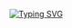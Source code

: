 [![Typing SVG](https://readme-typing-svg.demolab.com?font=Fira+Code&weight=600&size=22&pause=1000&color=2264F7&vCenter=true&random=true&width=435&lines=Robotics+engineer;Proficient+in+C%2FC%2B%2B+and+Python;Love+AI+%E2%9D%A4%EF%B8%8F;Work+in+the+field+of+security;I+look+forward+to+working+with+you+%F0%9F%AB%A1)](https://git.io/typing-svg)
